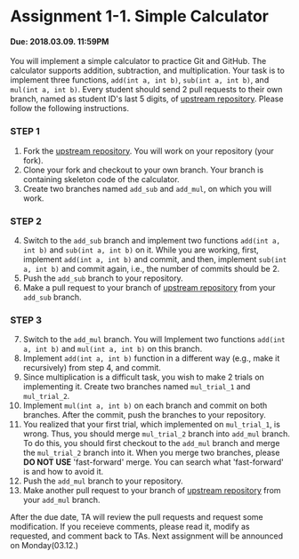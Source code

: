 # Assignment 1-1. Simple Calculator

#### Due: 2018.03.09. 11:59PM
You will implement a simple calculator to practice Git and GitHub.
The calculator supports addition, subtraction, and multiplication.
Your task is to implement three functions, `add(int a, int b)`, `sub(int a, int b)`, and `mul(int a, int b)`.
Every student should send 2 pull requests to their own branch, named as student ID's last 5 digits, of [upstream repository](https://github.com/snu-sf-class/SWPP2018_Git_Assignment).
Please follow the following instructions.

### STEP 1
1. Fork the [upstream repository](https://github.com/snu-sf-class/SWPP2018_Git_Assignment).
You will work on your repository (your fork).
2. Clone your fork and checkout to your own branch.
Your branch is containing skeleton code of the calculator.
3. Create two branches named `add_sub` and `add_mul`, on which you will work.

### STEP 2
4. Switch to the `add_sub` branch and implement two functions `add(int a, int b)` and `sub(int a, int b)` on it.
While you are working, first, implement `add(int a, int b)` and commit, and then, implement `sub(int a, int b)` and commit again,
i.e., the number of commits should be 2.
5. Push the `add_sub` branch to your repository.
6. Make a pull request to your branch of [upstream repository](https://github.com/snu-sf-class/SWPP2018_Git_Assignment) from your `add_sub` branch.

### STEP 3
7. Switch to the `add_mul` branch.
You will Implement two functions `add(int a, int b)` and `mul(int a, int b)` on this branch.
8. Implement `add(int a, int b)` function in a different way (e.g., make it recursively) from step 4, and commit.
9. Since multiplication is a difficult task, you wish to make 2 trials on implementing it.
Create two branches named `mul_trial_1` and `mul_trial_2`.
10. Implement `mul(int a, int b)` on each branch and commit on both branches.
After the commit, push the branches to your repository.
11. You realized that your first trial, which implemented on `mul_trial_1`, is wrong.
Thus, you should merge `mul_trial_2` branch into `add_mul` branch.
To do this, you should first checkout to the `add_mul` branch and merge the `mul_trial_2` branch into it.
When you merge two branches, please **DO NOT USE** 'fast-forward' merge.
You can search what 'fast-forward' is and how to avoid it.
12. Push the `add_mul` branch to your repository.
13. Make another pull request to your branch of
[upstream repository](https://github.com/snu-sf-class/SWPP2018_Git_Assignment) from your `add_mul` branch.

After the due date, TA will review the pull requests and request some modification.
If you receieve comments, please read it, modify as requested, and comment back to TAs.
Next assignment will be announced on Monday(03.12.)
